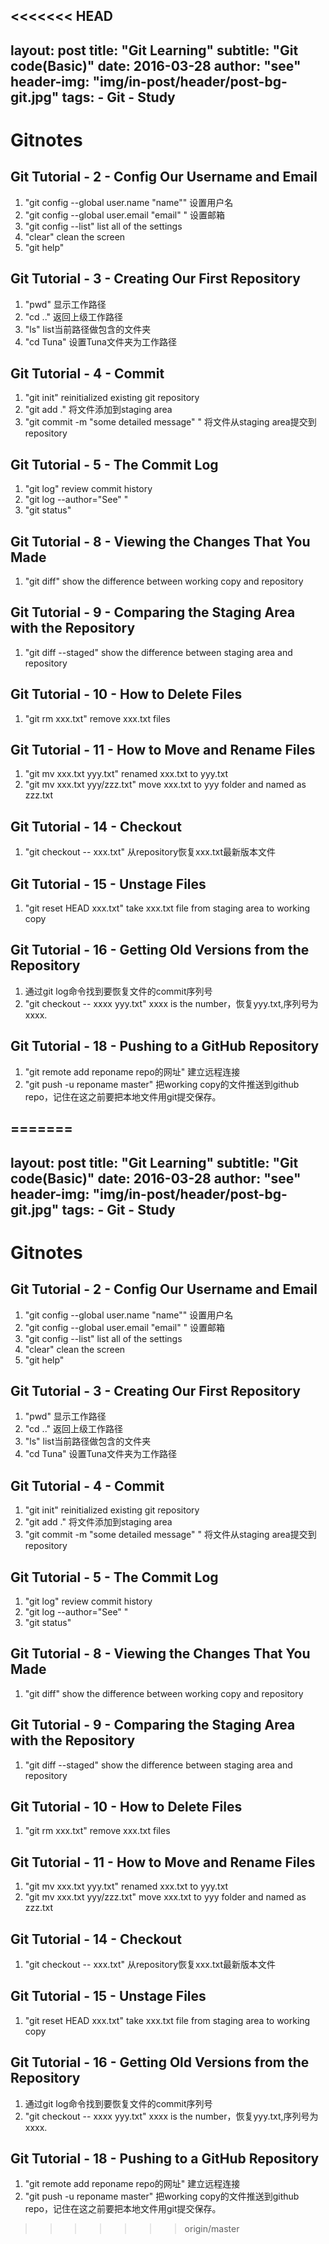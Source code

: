 <<<<<<< HEAD
---layout:     posttitle:      "Git Learning"subtitle:   "Git code(Basic)"date:       2016-03-28author:     "see"header-img: "img/in-post/header/post-bg-git.jpg"tags:    - Git    - Study---# Gitnotes## Git Tutorial - 2 - Config Our Username and Email1. "git config --global user.name "name"" 设置用户名2. "git config --global user.email "email" " 设置邮箱3. "git config --list" list all of the settings4. "clear" clean the screen5. "git help"  ## Git Tutorial - 3 - Creating Our First Repository1. "pwd" 显示工作路径  2. "cd .." 返回上级工作路径  3. "ls" list当前路径做包含的文件夹4. "cd Tuna" 设置Tuna文件夹为工作路径  ## Git Tutorial - 4 - Commit1. "git init" reinitialized existing git repository  2. "git add ." 将文件添加到staging area  3. "git commit -m "some detailed message" "  将文件从staging area提交到repository   ## Git Tutorial - 5 - The Commit Log1. "git log" review commit history  2. "git log --author="See" "3. "git status"  ## Git Tutorial - 8 - Viewing the Changes That You Made1. "git diff" show the difference between working copy and repository  ## Git Tutorial - 9 - Comparing the Staging Area with the Repository1. "git diff --staged" show the difference between staging area and repository  ## Git Tutorial - 10 - How to Delete Files  1. "git rm xxx.txt" remove xxx.txt files  ## Git Tutorial - 11 - How to Move and Rename Files  1. "git mv xxx.txt yyy.txt" renamed xxx.txt to yyy.txt2. "git mv xxx.txt yyy/zzz.txt" move xxx.txt to yyy folder and named as zzz.txt  ## Git Tutorial - 14 - Checkout 1. "git checkout -- xxx.txt" 从repository恢复xxx.txt最新版本文件  ## Git Tutorial - 15 - Unstage Files1. "git reset HEAD xxx.txt" take xxx.txt file from staging area to working copy  ## Git Tutorial - 16 - Getting Old Versions from the Repository1. 通过git log命令找到要恢复文件的commit序列号2. "git checkout -- xxxx yyy.txt" xxxx is the number，恢复yyy.txt,序列号为xxxx.## Git Tutorial - 18 - Pushing to a GitHub Repository1. "git remote add reponame repo的网址" 建立远程连接2. "git push -u reponame master" 把working copy的文件推送到github repo，记住在这之前要把本地文件用git提交保存。
=======
---
layout:     post
title:      "Git Learning"
subtitle:   "Git code(Basic)"
date:       2016-03-28
author:     "see"
header-img: "img/in-post/header/post-bg-git.jpg"
tags:
    - Git
    - Study
---

# Gitnotes

## Git Tutorial - 2 - Config Our Username and Email
1. "git config --global user.name "name"" 设置用户名
2. "git config --global user.email "email" " 设置邮箱
3. "git config --list" list all of the settings
4. "clear" clean the screen
5. "git help"  

## Git Tutorial - 3 - Creating Our First Repository
1. "pwd" 显示工作路径  
2. "cd .." 返回上级工作路径  
3. "ls" list当前路径做包含的文件夹
4. "cd Tuna" 设置Tuna文件夹为工作路径  

## Git Tutorial - 4 - Commit
1. "git init" reinitialized existing git repository  
2. "git add ." 将文件添加到staging area  
3. "git commit -m "some detailed message" "  将文件从staging area提交到repository   

## Git Tutorial - 5 - The Commit Log
1. "git log" review commit history  
2. "git log --author="See" "
3. "git status"  

## Git Tutorial - 8 - Viewing the Changes That You Made
1. "git diff" show the difference between working copy and repository  

## Git Tutorial - 9 - Comparing the Staging Area with the Repository
1. "git diff --staged" show the difference between staging area and repository  

## Git Tutorial - 10 - How to Delete Files  
1. "git rm xxx.txt" remove xxx.txt files  

## Git Tutorial - 11 - How to Move and Rename Files  
1. "git mv xxx.txt yyy.txt" renamed xxx.txt to yyy.txt
2. "git mv xxx.txt yyy/zzz.txt" move xxx.txt to yyy folder and named as zzz.txt  

## Git Tutorial - 14 - Checkout 
1. "git checkout -- xxx.txt" 从repository恢复xxx.txt最新版本文件  

## Git Tutorial - 15 - Unstage Files
1. "git reset HEAD xxx.txt" take xxx.txt file from staging area to working copy  

## Git Tutorial - 16 - Getting Old Versions from the Repository
1. 通过git log命令找到要恢复文件的commit序列号
2. "git checkout -- xxxx yyy.txt" xxxx is the number，恢复yyy.txt,序列号为xxxx.

## Git Tutorial - 18 - Pushing to a GitHub Repository
1. "git remote add reponame repo的网址" 建立远程连接
2. "git push -u reponame master" 把working copy的文件推送到github repo，记住在这之前要把本地文件用git提交保存。










>>>>>>> origin/master
